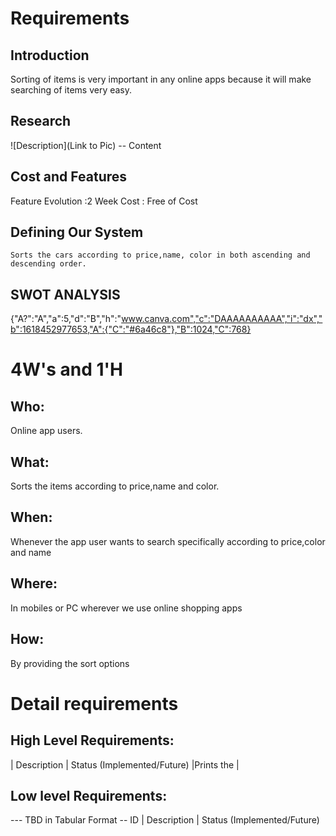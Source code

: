 # Requirements
## Introduction
 Sorting of items is very important in any online apps because it will make searching of items very easy.

## Research
![Description](Link to Pic)
-- Content 
## Cost and Features
 Feature Evolution :2 Week
 Cost : Free of Cost

## Defining Our System
    Sorts the cars according to price,name, color in both ascending and descending order. 
## SWOT ANALYSIS

{"A?":"A","a":5,"d":"B","h":"www.canva.com","c":"DAAAAAAAAAA","i":"dx","b":1618452977653,"A":{"C":"#6a46c8"},"B":1024,"C":768}
# 4W&#39;s and 1&#39;H

## Who:
Online app users.

## What:

Sorts the items according to price,name and color.

## When:

Whenever the app user wants to search specifically according to price,color and name

## Where:

In mobiles or PC wherever we use online shopping apps

## How:

By providing the sort options

# Detail requirements
## High Level Requirements:

| Description | Status (Implemented/Future)
|Prints the   |




##  Low level Requirements:
--- TBD in Tabular Format 
-- ID | Description | Status (Implemented/Future)